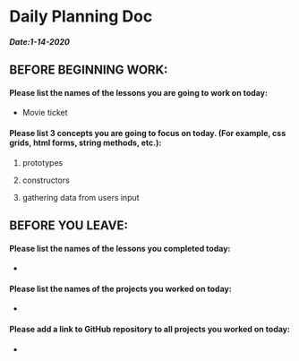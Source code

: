 # Daily Planning Doc

##### Date:1-14-2020

## BEFORE BEGINNING WORK:


#### Please list the names of the lessons you are going to work on today:

* Movie ticket


#### Please list 3 concepts you are going to focus on today. (For example, css grids, html forms, string methods, etc.):

1. prototypes

2. constructors

3. gathering data from users input



## BEFORE YOU LEAVE:


#### Please list the names of the lessons you completed today:

*


#### Please list the names of the projects you worked on today:

*

#### Please add a link to GitHub repository to all projects you worked on today:

*
